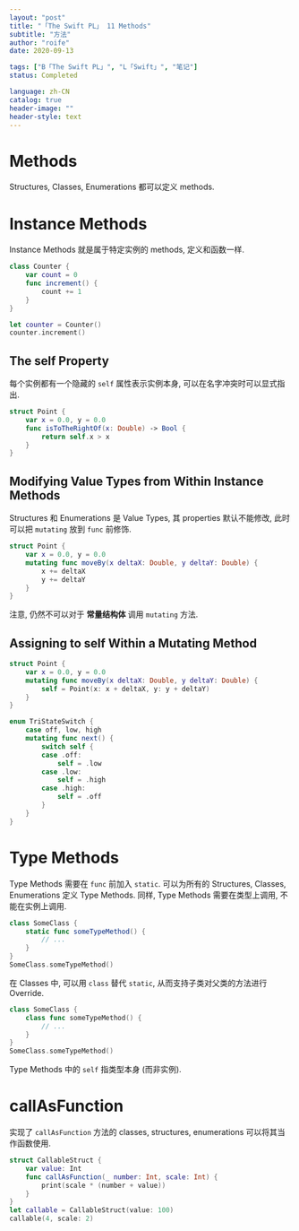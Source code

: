 ```yaml
---
layout: "post"
title: "「The Swift PL」 11 Methods"
subtitle: "方法"
author: "roife"
date: 2020-09-13

tags: ["B「The Swift PL」", "L「Swift」", "笔记"]
status: Completed

language: zh-CN
catalog: true
header-image: ""
header-style: text
---
```


# Methods

Structures, Classes, Enumerations 都可以定义 methods.

# Instance Methods

Instance Methods 就是属于特定实例的 methods, 定义和函数一样.

```swift
class Counter {
    var count = 0
    func increment() {
        count += 1
    }
}

let counter = Counter()
counter.increment()
```

## The self Property

每个实例都有一个隐藏的 `self` 属性表示实例本身, 可以在名字冲突时可以显式指出.

```swift
struct Point {
    var x = 0.0, y = 0.0
    func isToTheRightOf(x: Double) -> Bool {
        return self.x > x
    }
}
```

## Modifying Value Types from Within Instance Methods

Structures 和 Enumerations 是 Value Types, 其 properties 默认不能修改, 此时可以把 `mutating` 放到 `func` 前修饰.

```swift
struct Point {
    var x = 0.0, y = 0.0
    mutating func moveBy(x deltaX: Double, y deltaY: Double) {
        x += deltaX
        y += deltaY
    }
}
```

注意, 仍然不可以对于 **常量结构体** 调用 `mutating` 方法.

## Assigning to self Within a Mutating Method

```swift
struct Point {
    var x = 0.0, y = 0.0
    mutating func moveBy(x deltaX: Double, y deltaY: Double) {
        self = Point(x: x + deltaX, y: y + deltaY)
    }
}
```

```swift
enum TriStateSwitch {
    case off, low, high
    mutating func next() {
        switch self {
        case .off:
            self = .low
        case .low:
            self = .high
        case .high:
            self = .off
        }
    }
}
```

# Type Methods

Type Methods 需要在 `func` 前加入 `static`.
可以为所有的 Structures, Classes, Enumerations 定义 Type Methods.
同样, Type Methods 需要在类型上调用, 不能在实例上调用.

```swift
class SomeClass {
    static func someTypeMethod() {
        // ...
    }
}
SomeClass.someTypeMethod()
```

在 Classes 中, 可以用 `class` 替代 `static`, 从而支持子类对父类的方法进行 Override.

```swift
class SomeClass {
    class func someTypeMethod() {
        // ...
    }
}
SomeClass.someTypeMethod()
```

Type Methods 中的 `self` 指类型本身 (而非实例).

# callAsFunction

实现了 `callAsFunction` 方法的 classes, structures, enumerations 可以将其当作函数使用.

```swift
struct CallableStruct {
    var value: Int
    func callAsFunction(_ number: Int, scale: Int) {
        print(scale * (number + value))
    }
}
let callable = CallableStruct(value: 100)
callable(4, scale: 2)
```
